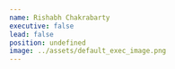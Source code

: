 ```yaml
---
name: Rishabh Chakrabarty
executive: false
lead: false
position: undefined
image: ../assets/default_exec_image.png
---
```

